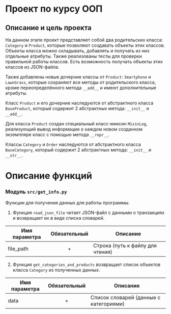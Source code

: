 # Проект по курсу ООП

## Описание и цель проекта

На данном этапе проект представляет собой два родительских класса: `Category` и `Product`, которые позволяют создавать объекты этих классов.
Объекты класса можно складывать, добавлять и получать из них отдельные атрибуты. Также реализованы тесты для проверки правильной работы классов. 
Есть возможность получать объекты этих классов из JSON-файла.

Также добавлены новые дочерние классы от `Product`: `Smartphone` и `LawnGrass`, 
которые сохраняют все методы от родительского класса, 
кроме переопределённого метода `__add__` и имеют дополнительные атрибуты.

Класс `Product` и его дочерние наследуются от абстрактного класса `BaseProduct`, 
который содержит 2 абстрактных метода: `__init__` и `__add__`.

Для класса `Product` создан специальный класс-миксин `MixinLog`, 
реализующий вывод информации о каждом новом созданном экземпляре класс с помощью метода `__repr__`.

Классы `Category` и `Order` наследуются от абстрактного класса `BaseCategory`, 
который содержит 2 абстрактных метода: `__init__` и `__str__`.

# Описание функций

### Модуль `src/get_info.py`
Функции для получения данных для работы программы.

1. Функция `read_json_file` читает JSON-файл с данными о транзакциях и возвращает их в виде списка словарей.

| Имя параметра  | Обязательный | Описание                         |
|----------------|:------------:|----------------------------------|
| file_path      |      +       | Строка (путь к файлу для чтения) |

2. Функция `get_categories_and_products` возвращает список объектов класса `Category` из полученных данных.

| Имя параметра | Обязательный | Описание                               |
|---------------|:------------:|----------------------------------------|
| data          |      +       | Список словарей (данные с категориями) |
